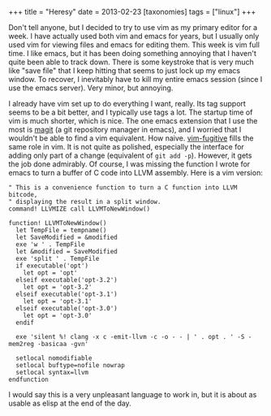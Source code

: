 +++
title = "Heresy"
date = 2013-02-23
[taxonomies]
tags = ["linux"]
+++

Don't tell anyone, but I decided to try to use vim as my primary editor for a
week.  I have actually used both vim and emacs for years, but I usually only
used vim for viewing files and emacs for editing them.  This week is vim full
time.  I like emacs, but it has been doing something annoying that I haven't
quite been able to track down.  There is some keystroke that is very much like
"save file" that I keep hitting that seems to just lock up my emacs window.
To recover, I inevitably have to kill my entire emacs session (since I use
the emacs server).  Very minor, but annoying.

I already have vim set up to do everything I want, really.  Its tag support
seems to be a bit better, and I typically use tags a lot.  The startup time of
vim is much shorter, which is nice.  The one emacs extension that I use the
most is [magit](http://philjackson.github.com/magit/) (a git repository manager
in emacs), and I worried that I wouldn't be able to find a vim equivalent.  How
naive.  [vim-fugitive](https://github.com/tpope/vim-fugitive) fills the same
role in vim.  It is not quite as polished, especially the interface for adding
only part of a change (equivalent of `git add -p`).  However, it gets the job
done admirably.  Of course, I was missing the function I wrote for emacs to
turn a buffer of C code into LLVM assembly.  Here is a vim version:


```
" This is a convenience function to turn a C function into LLVM bitcode,
" displaying the result in a split window.
command! LLVMIZE call LLVMToNewWindow()

function! LLVMToNewWindow()
  let TempFile = tempname()
  let SaveModified = &modified
  exe 'w ' . TempFile
  let &modified = SaveModified
  exe 'split ' . TempFile
  if executable('opt')
    let opt = 'opt'
  elseif executable('opt-3.2')
    let opt = 'opt-3.2'
  elseif executable('opt-3.1')
    let opt = 'opt-3.1'
  elseif executable('opt-3.0')
    let opt = 'opt-3.0'
  endif

  exe 'silent %! clang -x c -emit-llvm -c -o - - | ' . opt . ' -S -mem2reg -basicaa -gvn'

  setlocal nomodifiable
  setlocal buftype=nofile nowrap
  setlocal syntax=llvm
endfunction
```

I would say this is a very unpleasant language to work in, but it is about
as usable as elisp at the end of the day.
